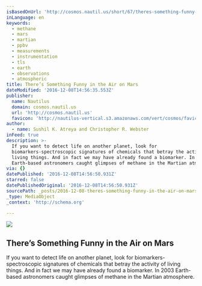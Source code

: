 ```yaml
---
isBasedOnUrl: 'http://cosmos.nautil.us/short/67/theres-something-funny-in-the-air-on-mars'
inLanguage: en
keywords:
  - methane
  - mars
  - martian
  - ppbv
  - measurements
  - instrumentation
  - tls
  - earth
  - observations
  - atmospheric
title: There’s Something Funny in the Air on Mars
dateModified: '2016-12-08T14:56:35.553Z'
publisher:
  name: Nautilus
  domain: cosmos.nautil.us
  url: 'http://cosmos.nautil.us'
  favicon: 'http://nautilus-vertical.s3.amazonaws.com/vert/cosmos/favicon.ico'
author:
  - name: Sushil K. Atreya and Christopher R. Webster
inFeed: true
description: >-
  If you want to detect life on another planet, look for
  biomarkers-spectroscopic signatures of chemicals that betray the activity of
  living things. And in fact we may have already found a biomarker. In 2003
  Earth-based astronomers caught glimpses of methane in the Martian atmosphere.
via: {}
datePublished: '2016-12-08T14:56:50.931Z'
starred: false
datePublishedOriginal: '2016-12-08T14:56:50.931Z'
sourcePath: _posts/2016-12-08-theres-something-funny-in-the-air-on-mars.md
_type: MediaObject
_context: 'http://schema.org'

---
```

<article style=""><img src="https://imgflo.herokuapp.com/graph/2b2431f8e7ba7b0/e59287355377210ea5668bdc311a603a/croprotate.jpg?cropheight=746&amp;cropwidth=992&amp;degrees=0&amp;input=https%3A%2F%2Fs3.amazonaws.com%2Fnautilus-vertical%2Fcosmos_23b56f641fc48450cb3ff0772bb3df7a.jpg&amp;x=16&amp;y=0" /><h1>There’s Something Funny in the Air on Mars</h1><p>If you want to detect life on another planet, look for biomarkers-spectroscopic signatures of chemicals that betray the activity of living things. And in fact we may have already found a biomarker. In 2003 Earth-based astronomers caught glimpses of methane in the Martian atmosphere.</p></article>